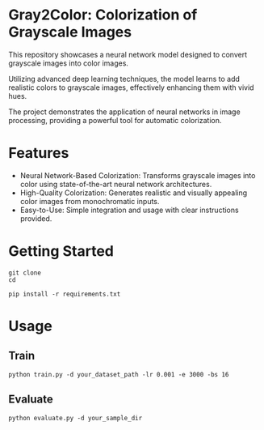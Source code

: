 # Gray2Color: Colorization of Grayscale Images

This repository showcases a neural network model designed to convert grayscale images into color images.

Utilizing advanced deep learning techniques, the model learns to add realistic colors to grayscale images, effectively enhancing them with vivid hues.

The project demonstrates the application of neural networks in image processing, providing a powerful tool for automatic
colorization.

# Features

- Neural Network-Based Colorization: Transforms grayscale images into color using state-of-the-art neural network
  architectures.
- High-Quality Colorization: Generates realistic and visually appealing color images from monochromatic inputs.
- Easy-to-Use: Simple integration and usage with clear instructions provided.

# Getting Started

```shell
git clone 
cd 
```

```shell
pip install -r requirements.txt
```

# Usage

## Train

```shell
python train.py -d your_dataset_path -lr 0.001 -e 3000 -bs 16
```

## Evaluate

```shell
python evaluate.py -d your_sample_dir
```
